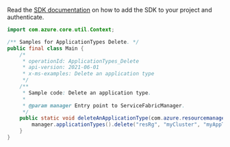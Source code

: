 Read the [SDK documentation](https://github.com/Azure/azure-sdk-for-java/blob/azure-resourcemanager-servicefabric_1.0.0-beta.2/sdk/servicefabric/azure-resourcemanager-servicefabric/README.md) on how to add the SDK to your project and authenticate.

```java
import com.azure.core.util.Context;

/** Samples for ApplicationTypes Delete. */
public final class Main {
    /*
     * operationId: ApplicationTypes_Delete
     * api-version: 2021-06-01
     * x-ms-examples: Delete an application type
     */
    /**
     * Sample code: Delete an application type.
     *
     * @param manager Entry point to ServiceFabricManager.
     */
    public static void deleteAnApplicationType(com.azure.resourcemanager.servicefabric.ServiceFabricManager manager) {
        manager.applicationTypes().delete("resRg", "myCluster", "myAppType", Context.NONE);
    }
}
```
